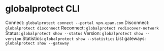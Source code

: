 # globalprotect CLI

Connect: `globalprotect connect --portal vpn.epam.com`
Disconnect: `globalprotect disconnect`
Reconnect: `globalprotect rediscover-network`
Status: `globalprotect show --status`
Version: `globalprotect show --version`
Statistics: `globalprotect show --statistics`
List gateways: `globalprotect show --gateway`
